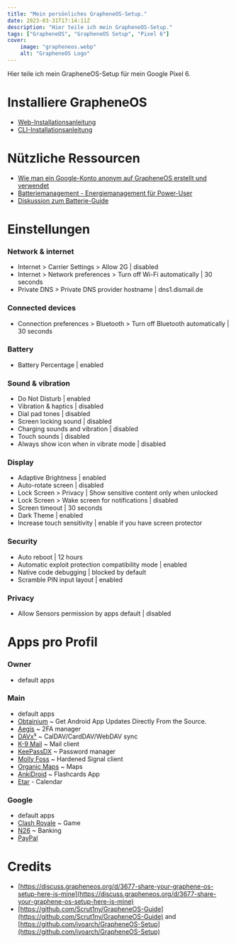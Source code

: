 ```yaml
---
title: "Mein persönliches GrapheneOS-Setup."
date: 2023-03-31T17:14:11Z
description: "Hier teile ich mein GrapheneOS-Setup."
tags: ["GrapheneOS", "GrapheneOS Setup", "Pixel 6"]
cover:
    image: "grapheneos.webp"
    alt: "GrapheneOS Logo"
---
```

Hier teile ich mein GrapheneOS-Setup für mein Google Pixel 6.
 <!--more-->
# Installiere GrapheneOS
- [Web-Installationsanleitung](https://grapheneos.org/install/web)
- [CLI-Installationsanleitung](https://grapheneos.org/install/cli)
# Nützliche Ressourcen
- [Wie man ein Google-Konto anonym auf GrapheneOS erstellt und verwendet](https://cascaderainfall.lol/how-to-anonymous-google-account/)
- [Batteriemanagement - Energiemanagement für Power-User](https://akc3n.page/posts/battery-management/)
- [Diskussion zum Batterie-Guide](https://discuss.grapheneos.org/d/7323-battery-guide)

# Einstellungen
### Network & internet
- Internet > Carrier Settings > Allow 2G | disabled
- Internet > Network preferences > Turn off Wi-Fi automatically | 30 seconds
- Private DNS > Private DNS provider hostname | dns1.dismail.de
### Connected devices
- Connection preferences > Bluetooth > Turn off Bluetooth automatically | 30 seconds
### Battery
- Battery Percentage | enabled
### Sound & vibration
- Do Not Disturb | enabled
- Vibration & haptics | disabled
- Dial pad tones | disabled
- Screen locking sound | disabled
- Charging sounds and vibration | disabled
- Touch sounds | disabled
- Always show icon when in vibrate mode | disabled
### Display
- Adaptive Brightness | enabled
- Auto-rotate screen | disabled
- Lock Screen > Privacy | Show sensitive content only when unlocked
- Lock Screen > Wake screen for notifications | disabled
- Screen timeout | 30 seconds
- Dark Theme | enabled
- Increase touch sensitivity | enable if you have screen protector
### Security
- Auto reboot | 12 hours
- Automatic exploit protection compatibility mode | enabled
- Native code debugging | blocked by default
- Scramble PIN input layout | enabled
### Privacy
- Allow Sensors permission by apps default | disabled

# Apps pro Profil
### Owner
- default apps
### Main
- default apps
- [Obtainium](https://github.com/ImranR98/Obtainium) ~ Get Android App Updates Directly From the Source.
- [Aegis](https://github.com/beemdevelopment/Aegis) ~ 2FA manager
- [DAVx⁵](https://github.com/bitfireAT/davx5-ose) ~ CalDAV/CardDAV/WebDAV sync
- [K-9 Mail](https://github.com/thundernest/k-9) ~ Mail client
- [KeePassDX](https://github.com/Kunzisoft/KeePassDX) ~ Password manager
- [Molly Foss](https://github.com/mollyim/mollyim-android) ~ Hardened Signal client
- [Organic Maps](https://github.com/organicmaps/organicmaps) ~ Maps
- [AnkiDroid](https://github.com/ankidroid/Anki-Android) ~ Flashcards App
- [Etar](https://github.com/Etar-Group/Etar-Calendar) - Calendar
### Google
- default apps
- [Clash Royale](https://play.google.com/store/apps/details?id=com.supercell.clashroyale) ~ Game
- [N26](https://play.google.com/store/apps/details?id=de.number26.android) ~ Banking
- [PayPal](https://play.google.com/store/apps/details?id=com.paypal.android.p2pmobile)

# Credits
- [https://discuss.grapheneos.org/d/3677-share-your-graphene-os-setup-here-is-mine](https://discuss.grapheneos.org/d/3677-share-your-graphene-os-setup-here-is-mine)
- [https://github.com/Scrut1ny/GrapheneOS-Guide](https://github.com/Scrut1ny/GrapheneOS-Guide) and [https://github.com/ivoarch/GrapheneOS-Setup](https://github.com/ivoarch/GrapheneOS-Setup)
